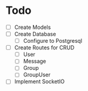 # Todo

- [ ] Create Models
- [ ] Create Database
  - [ ] Configure to Postgresql
- [ ] Create Routes for CRUD
  - [ ] User
  - [ ] Message
  - [ ] Group
  - [ ] GroupUser
- [ ] Implement SocketIO
